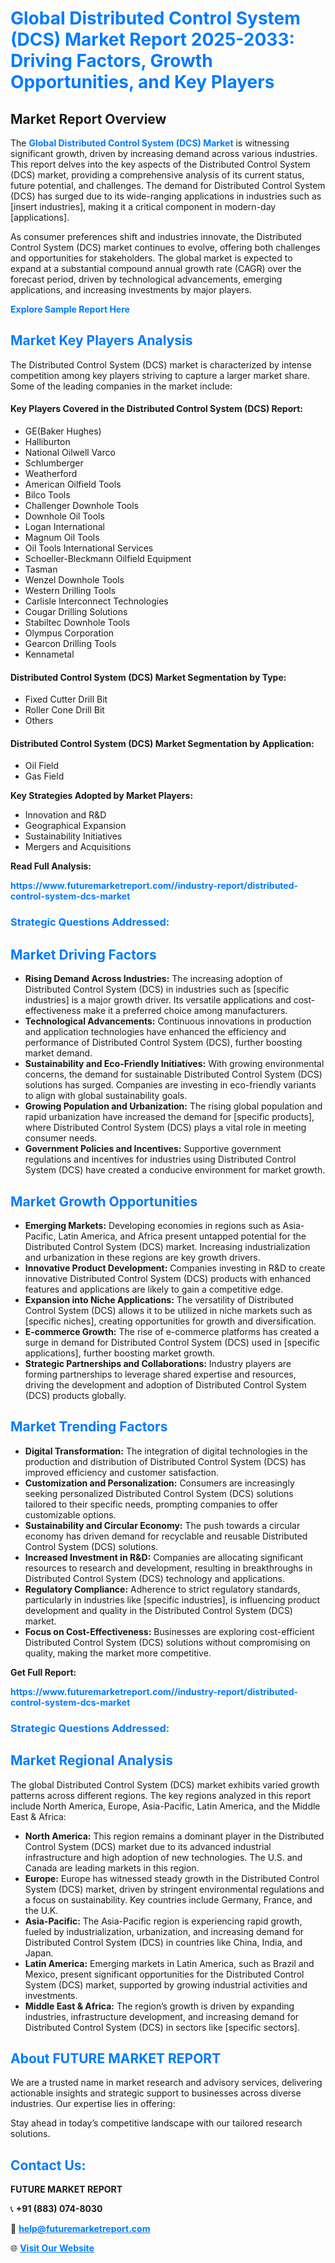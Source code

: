 <h1 style="color: #007BFF;">Global Distributed Control System (DCS) Market Report 2025-2033: Driving Factors, Growth Opportunities, and Key Players</h1>

<section id="overview">
<h2>Market Report Overview</h2>
<p>The <a href="https://www.futuremarketreport.com//industry-report/distributed-control-system-dcs-market" style="color: #007BFF; text-decoration: none;"><strong>Global Distributed Control System (DCS) Market</strong></a> is witnessing significant growth, driven by increasing demand across various industries. This report delves into the key aspects of the Distributed Control System (DCS) market, providing a comprehensive analysis of its current status, future potential, and challenges. The demand for Distributed Control System (DCS) has surged due to its wide-ranging applications in industries such as [insert industries], making it a critical component in modern-day [applications].</p>
<p>As consumer preferences shift and industries innovate, the Distributed Control System (DCS) market continues to evolve, offering both challenges and opportunities for stakeholders. The global market is expected to expand at a substantial compound annual growth rate (CAGR) over the forecast period, driven by technological advancements, emerging applications, and increasing investments by major players.</p>
</section>

<section id="overview">
<p><a href="https://www.futuremarketreport.com//request-sample/reportId=61158" style="color: #007BFF; text-decoration: none;"><strong>Explore Sample Report Here</strong></a></p>
</section>

<section id="key-players">
<h2 style="color: #007BFF;">Market Key Players Analysis</h2>
<p>The Distributed Control System (DCS) market is characterized by intense competition among key players striving to capture a larger market share. Some of the leading companies in the market include:</p>
<h4>Key Players Covered in the Distributed Control System (DCS) Report:</h4>
<ul><li>GE(Baker Hughes)</li><li>Halliburton</li><li>National Oilwell Varco</li><li>Schlumberger</li><li>Weatherford</li><li>American Oilfield Tools</li><li>Bilco Tools</li><li>Challenger Downhole Tools</li><li>Downhole Oil Tools</li><li>Logan International</li><li>Magnum Oil Tools</li><li>Oil Tools International Services</li><li>Schoeller-Bleckmann Oilfield Equipment</li><li>Tasman</li><li>Wenzel Downhole Tools</li><li>Western Drilling Tools</li><li>Carlisle Interconnect Technologies</li><li>Cougar Drilling Solutions</li><li>Stabiltec Downhole Tools</li><li>Olympus Corporation</li><li>Gearcon Drilling Tools</li><li>Kennametal</li></ul>
<h4>Distributed Control System (DCS) Market Segmentation by Type:</h4>
<ul><li>Fixed Cutter Drill Bit</li><li>Roller Cone Drill Bit</li><li>Others</li></ul>

<h4>Distributed Control System (DCS) Market Segmentation by Application:</h4>
<ul><li>Oil Field</li><li>Gas Field</li></ul>
<p><strong>Key Strategies Adopted by Market Players:</strong></p>
<ul>
<li>Innovation and R&D</li>
<li>Geographical Expansion</li>
<li>Sustainability Initiatives</li>
<li>Mergers and Acquisitions</li>
</ul>
</section>

<section>
<p><strong>Read Full Analysis: </strong></p><a href="https://www.futuremarketreport.com//industry-report/distributed-control-system-dcs-market" style="color: #007BFF; text-decoration: none;"><strong>https://www.futuremarketreport.com//industry-report/distributed-control-system-dcs-market</strong></a>
<h3 style="color: #007BFF;">Strategic Questions Addressed:</h3>
</section>

<section id="driving-factors">
<h2 style="color: #007BFF;">Market Driving Factors</h2>
<ul>
<li><strong>Rising Demand Across Industries:</strong> The increasing adoption of Distributed Control System (DCS) in industries such as [specific industries] is a major growth driver. Its versatile applications and cost-effectiveness make it a preferred choice among manufacturers.</li>
<li><strong>Technological Advancements:</strong> Continuous innovations in production and application technologies have enhanced the efficiency and performance of Distributed Control System (DCS), further boosting market demand.</li>
<li><strong>Sustainability and Eco-Friendly Initiatives:</strong> With growing environmental concerns, the demand for sustainable Distributed Control System (DCS) solutions has surged. Companies are investing in eco-friendly variants to align with global sustainability goals.</li>
<li><strong>Growing Population and Urbanization:</strong> The rising global population and rapid urbanization have increased the demand for [specific products], where Distributed Control System (DCS) plays a vital role in meeting consumer needs.</li>
<li><strong>Government Policies and Incentives:</strong> Supportive government regulations and incentives for industries using Distributed Control System (DCS) have created a conducive environment for market growth.</li>
</ul>
</section>

<section id="growth-opportunities">
<h2 style="color: #007BFF;">Market Growth Opportunities</h2>
<ul>
<li><strong>Emerging Markets:</strong> Developing economies in regions such as Asia-Pacific, Latin America, and Africa present untapped potential for the Distributed Control System (DCS) market. Increasing industrialization and urbanization in these regions are key growth drivers.</li>
<li><strong>Innovative Product Development:</strong> Companies investing in R&D to create innovative Distributed Control System (DCS) products with enhanced features and applications are likely to gain a competitive edge.</li>
<li><strong>Expansion into Niche Applications:</strong> The versatility of Distributed Control System (DCS) allows it to be utilized in niche markets such as [specific niches], creating opportunities for growth and diversification.</li>
<li><strong>E-commerce Growth:</strong> The rise of e-commerce platforms has created a surge in demand for Distributed Control System (DCS) used in [specific applications], further boosting market growth.</li>
<li><strong>Strategic Partnerships and Collaborations:</strong> Industry players are forming partnerships to leverage shared expertise and resources, driving the development and adoption of Distributed Control System (DCS) products globally.</li>
</ul>
</section>

<section id="trending-factors">
<h2 style="color: #007BFF;">Market Trending Factors</h2>
<ul>
<li><strong>Digital Transformation:</strong> The integration of digital technologies in the production and distribution of Distributed Control System (DCS) has improved efficiency and customer satisfaction.</li>
<li><strong>Customization and Personalization:</strong> Consumers are increasingly seeking personalized Distributed Control System (DCS) solutions tailored to their specific needs, prompting companies to offer customizable options.</li>
<li><strong>Sustainability and Circular Economy:</strong> The push towards a circular economy has driven demand for recyclable and reusable Distributed Control System (DCS) solutions.</li>
<li><strong>Increased Investment in R&D:</strong> Companies are allocating significant resources to research and development, resulting in breakthroughs in Distributed Control System (DCS) technology and applications.</li>
<li><strong>Regulatory Compliance:</strong> Adherence to strict regulatory standards, particularly in industries like [specific industries], is influencing product development and quality in the Distributed Control System (DCS) market.</li>
<li><strong>Focus on Cost-Effectiveness:</strong> Businesses are exploring cost-efficient Distributed Control System (DCS) solutions without compromising on quality, making the market more competitive.</li>
</ul>
</section>

<section>
<p><strong>Get Full Report: </strong></p><a href="https://www.futuremarketreport.com//industry-report/distributed-control-system-dcs-market" style="color: #007BFF; text-decoration: none;"><strong>https://www.futuremarketreport.com//industry-report/distributed-control-system-dcs-market</strong></a>
<h3 style="color: #007BFF;">Strategic Questions Addressed:</h3>
</section>


<section id="regional-analysis">
<h2 style="color: #007BFF;">Market Regional Analysis</h2>
<p>The global Distributed Control System (DCS) market exhibits varied growth patterns across different regions. The key regions analyzed in this report include North America, Europe, Asia-Pacific, Latin America, and the Middle East & Africa:</p>
<ul>
<li><strong>North America:</strong> This region remains a dominant player in the Distributed Control System (DCS) market due to its advanced industrial infrastructure and high adoption of new technologies. The U.S. and Canada are leading markets in this region.</li>
<li><strong>Europe:</strong> Europe has witnessed steady growth in the Distributed Control System (DCS) market, driven by stringent environmental regulations and a focus on sustainability. Key countries include Germany, France, and the U.K.</li>
<li><strong>Asia-Pacific:</strong> The Asia-Pacific region is experiencing rapid growth, fueled by industrialization, urbanization, and increasing demand for Distributed Control System (DCS) in countries like China, India, and Japan.</li>
<li><strong>Latin America:</strong> Emerging markets in Latin America, such as Brazil and Mexico, present significant opportunities for the Distributed Control System (DCS) market, supported by growing industrial activities and investments.</li>
<li><strong>Middle East & Africa:</strong> The region’s growth is driven by expanding industries, infrastructure development, and increasing demand for Distributed Control System (DCS) in sectors like [specific sectors].</li>
</ul>
</section>

<footer>
<h2 style="color: #007BFF;">About FUTURE MARKET REPORT</h2>
<p>We are a trusted name in market research and advisory services, delivering actionable insights and strategic support to businesses across diverse industries. Our expertise lies in offering:</p>

<p>Stay ahead in today’s competitive landscape with our tailored research solutions.</p>

<h2 style="color: #007BFF;">Contact Us:</h2>
<p><strong>FUTURE MARKET REPORT</strong></p>
<p>📞 <strong>+91 (883) 074-8030</strong></p>
<p>📧 <strong><a href="mailto:help@futuremarketreport.com" style="color: #007BFF;">help@futuremarketreport.com</a></strong></p>
<p>🌐 <strong><a href="https://www.futuremarketreport.com/" style="color: #007BFF;">Visit Our Website</a></strong></p>
</footer>